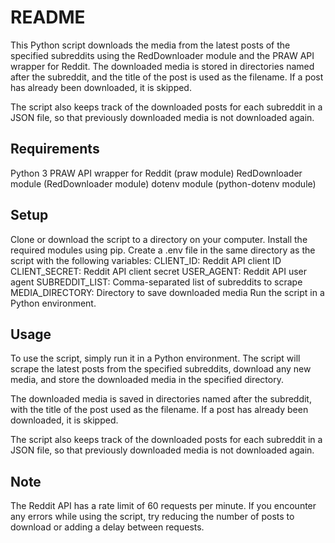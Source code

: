 # README

This Python script downloads the media from the latest posts of the specified subreddits using the RedDownloader module and the PRAW API wrapper for Reddit. The downloaded media is stored in directories named after the subreddit, and the title of the post is used as the filename. If a post has already been downloaded, it is skipped.

The script also keeps track of the downloaded posts for each subreddit in a JSON file, so that previously downloaded media is not downloaded again.

## Requirements

Python 3
PRAW API wrapper for Reddit (praw module)
RedDownloader module (RedDownloader module)
dotenv module (python-dotenv module)

## Setup

Clone or download the script to a directory on your computer.
Install the required modules using pip.
Create a .env file in the same directory as the script with the following variables:
CLIENT_ID: Reddit API client ID
CLIENT_SECRET: Reddit API client secret
USER_AGENT: Reddit API user agent
SUBREDDIT_LIST: Comma-separated list of subreddits to scrape
MEDIA_DIRECTORY: Directory to save downloaded media
Run the script in a Python environment.

## Usage

To use the script, simply run it in a Python environment. The script will scrape the latest posts from the specified subreddits, download any new media, and store the downloaded media in the specified directory.

The downloaded media is saved in directories named after the subreddit, with the title of the post used as the filename. If a post has already been downloaded, it is skipped.

The script also keeps track of the downloaded posts for each subreddit in a JSON file, so that previously downloaded media is not downloaded again.

## Note

The Reddit API has a rate limit of 60 requests per minute. If you encounter any errors while using the script, try reducing the number of posts to download or adding a delay between requests.
